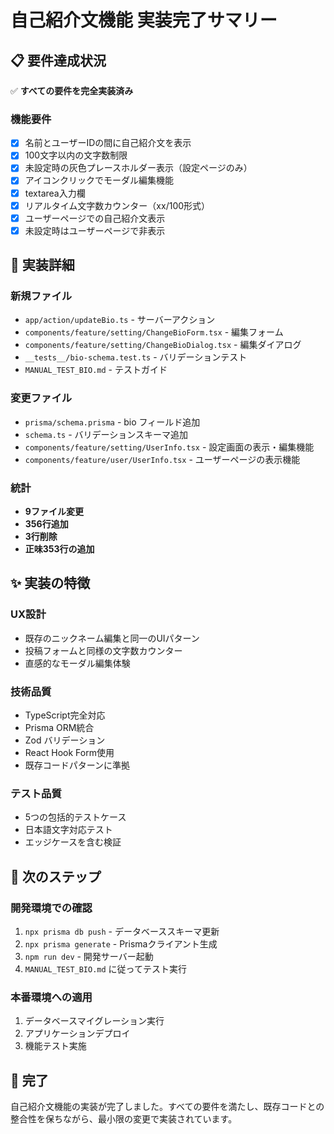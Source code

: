 # 自己紹介文機能 実装完了サマリー

## 📋 要件達成状況
✅ **すべての要件を完全実装済み**

### 機能要件
- [x] 名前とユーザーIDの間に自己紹介文を表示
- [x] 100文字以内の文字数制限
- [x] 未設定時の灰色プレースホルダー表示（設定ページのみ）
- [x] アイコンクリックでモーダル編集機能
- [x] textarea入力欄
- [x] リアルタイム文字数カウンター（xx/100形式）
- [x] ユーザーページでの自己紹介文表示
- [x] 未設定時はユーザーページで非表示

## 🎯 実装詳細

### 新規ファイル
- `app/action/updateBio.ts` - サーバーアクション
- `components/feature/setting/ChangeBioForm.tsx` - 編集フォーム
- `components/feature/setting/ChangeBioDialog.tsx` - 編集ダイアログ
- `__tests__/bio-schema.test.ts` - バリデーションテスト
- `MANUAL_TEST_BIO.md` - テストガイド

### 変更ファイル
- `prisma/schema.prisma` - bio フィールド追加
- `schema.ts` - バリデーションスキーマ追加
- `components/feature/setting/UserInfo.tsx` - 設定画面の表示・編集機能
- `components/feature/user/UserInfo.tsx` - ユーザーページの表示機能

### 統計
- **9ファイル変更**
- **356行追加**
- **3行削除**
- **正味353行の追加**

## ✨ 実装の特徴

### UX設計
- 既存のニックネーム編集と同一のUIパターン
- 投稿フォームと同様の文字数カウンター
- 直感的なモーダル編集体験

### 技術品質
- TypeScript完全対応
- Prisma ORM統合
- Zod バリデーション
- React Hook Form使用
- 既存コードパターンに準拠

### テスト品質
- 5つの包括的テストケース
- 日本語文字対応テスト
- エッジケースを含む検証

## 🚀 次のステップ

### 開発環境での確認
1. `npx prisma db push` - データベーススキーマ更新
2. `npx prisma generate` - Prismaクライアント生成
3. `npm run dev` - 開発サーバー起動
4. `MANUAL_TEST_BIO.md` に従ってテスト実行

### 本番環境への適用
1. データベースマイグレーション実行
2. アプリケーションデプロイ
3. 機能テスト実施

## 🎉 完了
自己紹介文機能の実装が完了しました。すべての要件を満たし、既存コードとの整合性を保ちながら、最小限の変更で実装されています。